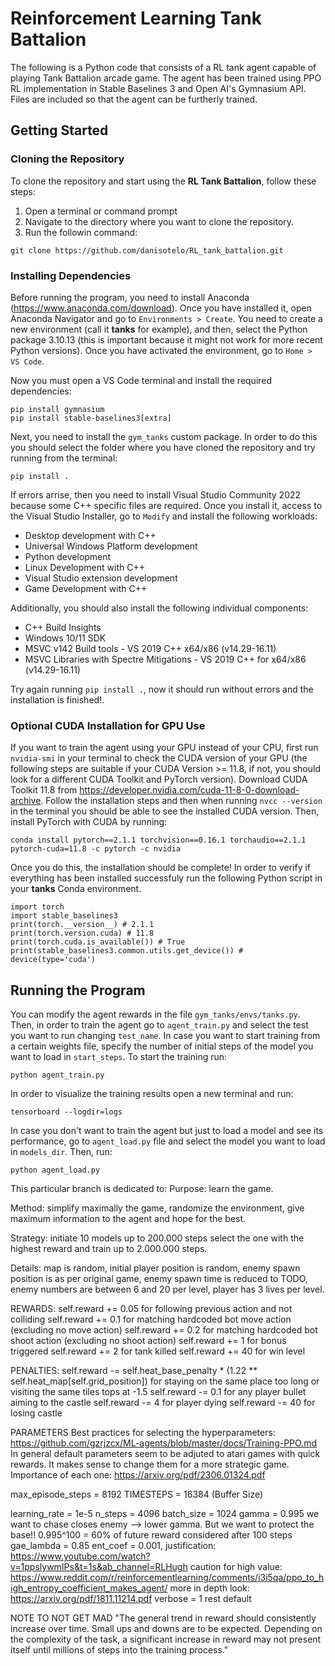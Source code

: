 # Reinforcement Learning Tank Battalion
The following is a Python code that consists of a RL tank agent capable of playing Tank Battalion arcade game. The agent has been trained using PPO RL implementation in Stable Baselines 3 and Open AI's Gymnasium API. Files are included so that the agent can be furtherly trained.

## Getting Started
### Cloning the Repository
To clone the repository and start using the **RL Tank Battalion**, follow these steps:
1. Open a terminal or command prompt
2. Navigate to the directory where you want to clone the repository.
3. Run the followin command:
```
git clone https://github.com/danisotelo/RL_tank_battalion.git
```
### Installing Dependencies
Before running the program, you need to install Anaconda (https://www.anaconda.com/download). Once you have installed it, open Anaconda Navigator and go to `Environments > Create`. You need to create a new environment (call it **tanks** for example), and then, select the Python package 3.10.13 (this is important because it might not work for more recent Python versions). Once you have activated the environment, go to `Home > VS Code`.

Now you must open a VS Code terminal and install the required dependencies:
```
pip install gymnasium
pip install stable-baselines3[extra]
```
Next, you need to install the `gym_tanks` custom package. In order to do this you should select the folder where you have cloned the repository and try running from the terminal:
```
pip install .
```
If errors arrise, then you need to install Visual Studio Community 2022 because some C++ specific files are required. Once you install it, access to the Visual Studio Installer, go to `Modify` and install the following workloads:
- Desktop development with C++
- Universal Windows Platform development
- Python development
- Linux Development with C++
- Visual Studio extension development
- Game Development with C++

Additionally, you should also install the following individual components:
- C++ Build Insights
- Windows 10/11 SDK
- MSVC v142 Build tools - VS 2019 C++ x64/x86  (v14.29-16.11)
- MSVC Libraries with Spectre Mitigations - VS 2019 C++ for x64/x86 (v14.29-16.11)

Try again running `pip install .`, now it should run without errors and the installation is finished!.

### Optional CUDA Installation for GPU Use
If you want to train the agent using your GPU instead of your CPU, first run `nvidia-smi` in your terminal to check the CUDA version of your GPU (the following steps are suitable if your CUDA Version >= 11.8, if not, you should look for a different CUDA Toolkit and PyTorch version). Download CUDA Toolkit 11.8 from https://developer.nvidia.com/cuda-11-8-0-download-archive. Follow the installation steps and then when running `nvcc --version` in the terminal you should be able to see the installed CUDA version. Then, install PyTorch with CUDA by running:
```
conda install pytorch==2.1.1 torchvision==0.16.1 torchaudio==2.1.1 pytorch-cuda=11.8 -c pytorch -c nvidia
```
Once you do this, the installation should be complete! In order to verify if everything has been installed successfuly run the following Python script in your **tanks** Conda environment.
```
import torch
import stable_baselines3
print(torch.__version__) # 2.1.1
print(torch.version.cuda) # 11.8
print(torch.cuda.is_available()) # True
print(stable_baselines3.common.utils.get_device()) # device(type='cuda')
```

## Running the Program
You can modify the agent rewards in the file `gym_tanks/envs/tanks.py`. Then, in order to train the agent go to `agent_train.py` and select the test you want to run changing `test_name`. In case you want to start training from a certain weights file, specify the number of initial steps of the model you want to load in `start_steps`. To start the training run:
```
python agent_train.py
```
In order to visualize the training results open a new terminal and run:
```
tensorboard --logdir=logs
```
In case you don't want to train the agent but just to load a model and see its performance, go to `agent_load.py` file and select the model you want to load in `models_dir`. Then, run:
```
python agent_load.py
```

This particular branch is dedicated to:
Purpose: 
    learn the game.

Method: 
    simplify maximally the game, 
    randomize the environment, 
    give maximum information to the agent and 
    hope for the best.

Strategy: 
    initiate 10 models up to 200.000 steps 
    select the one with the highest reward and train up to 2.000.000 steps.

Details:
    map is random, 
    initial player position is random, 
    enemy spawn position is as per original game, 
    enemy spawn time is reduced to TODO,
    enemy numbers are between 6 and 20 per level,
    player has 3 lives per level.

REWARDS:
    self.reward += 0.05 for following previous action and not colliding
    self.reward += 0.1 for matching hardcoded bot move action (excluding no move action)
    self.reward += 0.2 for matching hardcoded bot shoot action (excluding no shoot action)
    self.reward += 1 for bonus triggered
    self.reward += 2 for tank killed
    self.reward += 40 for win level

PENALTIES:
    self.reward -= self.heat_base_penalty * (1.22 ** self.heat_map[self.grid_position])
        for staying on the same place too long or visiting the same tiles
        tops at -1.5 
    self.reward -= 0.1 for any player bullet aiming to the castle
    self.reward -= 4 for player dying
    self.reward -= 40 for losing castle


PARAMETERS
Best practices for selecting the hyperparameters: https://github.com/gzrjzcx/ML-agents/blob/master/docs/Training-PPO.md
In general default parameters seem to be adjuted to atari games with quick rewards. It makes sense to change them for a more strategic game.
Importance of each one: https://arxiv.org/pdf/2306.01324.pdf


max_episode_steps = 8192
TIMESTEPS = 16384 (Buffer Size)


learning_rate = 1e-5
n_steps = 4096
batch_size = 1024
gamma = 0.995
    we want to chase closes enemy --> lower gamma. But we want to protect the base!!
    0.995^100 = 60% of future reward considered after 100 steps
gae_lambda = 0.85
ent_coef = 0.001,
    justification: https://www.youtube.com/watch?v=1ppslywmIPs&t=1s&ab_channel=RLHugh
    caution for high value: https://www.reddit.com/r/reinforcementlearning/comments/i3i5qa/ppo_to_high_entropy_coefficient_makes_agent/
    more in depth look: https://arxiv.org/pdf/1811.11214.pdf
verbose = 1
rest default


NOTE TO NOT GET MAD
    "The general trend in reward should consistently increase over time. 
    Small ups and downs are to be expected. 
    Depending on the complexity of the task, 
    a significant increase in reward may not present itself until millions of steps into the training process."
